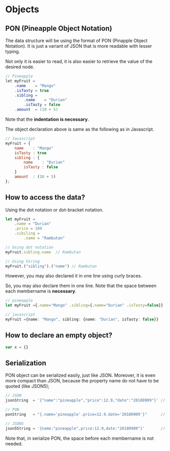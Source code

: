 # Objects
## PON (Pineapple Object Notation)
The data structure will be using the format of PON (Pinapple Object Notation). It is just a variant of JSON that is more readable with lesser typing.

Not only it is easier to read, it is also easier to retrieve the value of the desired node.

```java
// Pineapple 
let myFruit =
    .name    = "Mango" 
    .isTasty = true
    .sibling =
        .name    = "Durian"
        .isTasty = false
    .amount  = (10 + 5)
```
Note that the **indentation is necessary**.

The object declaration above is same as the following as in Javascript.
```js
// Javascript
myFruit = {
    name    : "Mango" 
    isTasty : true
    sibling : {
        name    : "Durian"
        isTasty : false
    }
    amount  : (10 + 5)
};
```

## How to access the data?
Using the dot notation or dot-bracket notation.
```js
let myFruit = 
    .name = "Durian"
    .price = 100
    .sibiling =
        .name = "Rambutan"

// Using dot notation
myFruit.sibling.name  // Rambutan

// Using String
myFruit.("sibling").("name") // Rambutan
```


However, you may also declared it in one line using curly braces.

So, you may also declare them in one line. 
Note that the space between each membername is **necessary**.
```ts
// pineapple
let myFruit ={.name="Mango" .sibling={.name="Durian" .isTasty=false}}

// javascript
myFruit ={name: "Mango", sibling: {name: "Durian", isTasty: false}}
```



## How to declare an empty object?
```js
var x = {}
```
## Serialization
PON object can be serialized easily, just like JSON. Moreover, it is even more compact than JSON, because the property name do not have to be quoted (like JSON5);
```js
// JSON
jsonString  = '{"name":"pineapple","price":12.9,"date":"20180909"}' // 51 characters

// PON
ponString   = "{.name='pineapple'.price=12.9.date='20180909'}"      // 46 characters

// JSON5
json5String = '{name:"pineapple",price:12.9,date:"20180909"}'       // 45 characters
```
Note that, in serialize PON, the space before each membername is not needed.